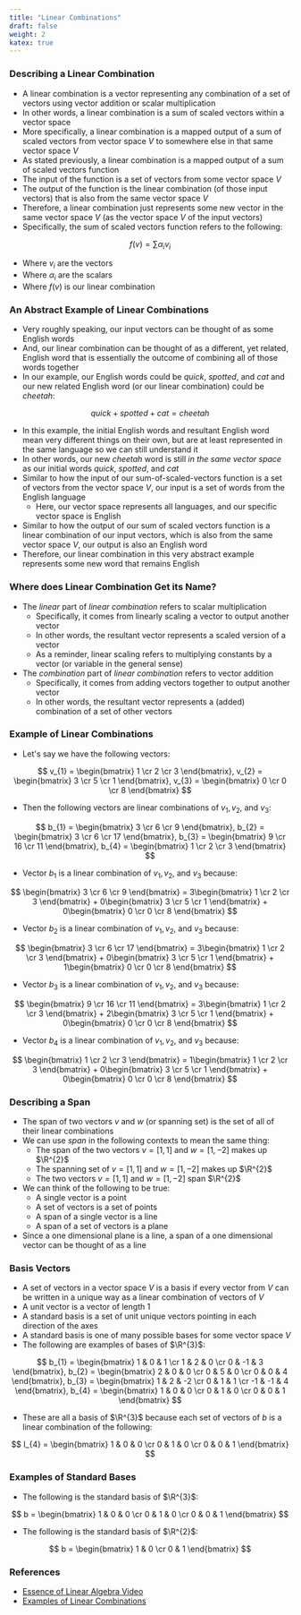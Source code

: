 ```yaml
---
title: "Linear Combinations"
draft: false
weight: 2
katex: true
---
```


### Describing a Linear Combination
- A linear combination is a vector representing any combination of a set of vectors using vector addition or scalar multiplication
- In other words, a linear combination is a sum of scaled vectors within a vector space
- More specifically, a linear combination is a mapped output of a sum of scaled vectors from vector space $V$ to somewhere else in that same vector space $V$
- As stated previously, a linear combination is a mapped output of a sum of scaled vectors function
- The input of the function is a set of vectors from some vector space $V$
- The output of the function is the linear combination (of those input vectors) that is also from the same vector space $V$
- Therefore, a linear combination just represents some new vector in the same vector space $V$ (as the vector space $V$ of the input vectors)
- Specifically, the sum of scaled vectors function refers to the following:

$$ f(v) = \sum \alpha_{i}v_{i} $$

- Where $v_{i}$ are the vectors
- Where $\alpha_{i}$ are the scalars
- Where $f(v)$ is our linear combination

### An Abstract Example of Linear Combinations
- Very roughly speaking, our input vectors can be thought of as some English words
- And, our linear combination can be thought of as a different, yet related, English word that is essentially the outcome of combining all of those words together
- In our example, our English words could be *quick*, *spotted*, and *cat* and our new related English word (or our linear combination) could be *cheetah*:

$$ quick + spotted + cat = cheetah $$

- In this example, the initial English words and resultant English word mean very different things on their own, but are at least represented in the same language so we can still understand it
- In other words, our new *cheetah* word is still *in the same vector space* as our initial words *quick*, *spotted*, and *cat*
- Similar to how the input of our sum-of-scaled-vectors function is a set of vectors from the vector space $V$, our input is a set of words from the English language
	- Here, our vector space represents all languages, and our specific vector space is English
- Similar to how the output of our sum of scaled vectors function is a linear combination of our input vectors, which is also from the same vector space $V$, our output is also an English word
- Therefore, our linear combination in this very abstract example represents some new word that remains English

### Where does Linear Combination Get its Name?
- The *linear* part of *linear combination* refers to scalar multiplication
	- Specifically, it comes from linearly scaling a vector to output another vector
	- In other words, the resultant vector represents a scaled version of a vector
	- As a reminder, linear scaling refers to multiplying constants by a vector (or variable in the general sense)
- The *combination* part of *linear combination* refers to vector addition
	- Specifically, it comes from adding vectors together to output another vector
	- In other words, the resultant vector represents a (added) combination of a set of other vectors

### Example of Linear Combinations
- Let's say we have the following vectors:

$$ v_{1} = \begin{bmatrix} 1 \cr 2 \cr 3 \end{bmatrix}, v_{2} = \begin{bmatrix} 3 \cr 5 \cr 1 \end{bmatrix}, v_{3} = \begin{bmatrix} 0 \cr 0 \cr 8 \end{bmatrix} $$

- Then the following vectors are linear combinations of $v_{1}, v_{2},$ and $v_{3}$:

$$ b_{1} = \begin{bmatrix} 3 \cr 6 \cr 9 \end{bmatrix}, b_{2} = \begin{bmatrix} 3 \cr 6 \cr 17 \end{bmatrix}, b_{3} = \begin{bmatrix} 9 \cr 16 \cr 11 \end{bmatrix}, b_{4} = \begin{bmatrix} 1 \cr 2 \cr 3 \end{bmatrix} $$

- Vector $b_{1}$ is a linear combination of $v_{1}, v_{2},$ and $v_{3}$ because:

$$ \begin{bmatrix} 3 \cr 6 \cr 9 \end{bmatrix} = 3\begin{bmatrix} 1 \cr 2 \cr 3 \end{bmatrix} + 0\begin{bmatrix} 3 \cr 5 \cr 1 \end{bmatrix} + 0\begin{bmatrix} 0 \cr 0 \cr 8 \end{bmatrix} $$

- Vector $b_{2}$ is a linear combination of $v_{1}, v_{2},$ and $v_{3}$ because:

$$ \begin{bmatrix} 3 \cr 6 \cr 17 \end{bmatrix} = 3\begin{bmatrix} 1 \cr 2 \cr 3 \end{bmatrix} + 0\begin{bmatrix} 3 \cr 5 \cr 1 \end{bmatrix} + 1\begin{bmatrix} 0 \cr 0 \cr 8 \end{bmatrix} $$

- Vector $b_{3}$ is a linear combination of $v_{1}, v_{2},$ and $v_{3}$ because:

$$ \begin{bmatrix} 9 \cr 16 \cr 11 \end{bmatrix} = 3\begin{bmatrix} 1 \cr 2 \cr 3 \end{bmatrix} + 2\begin{bmatrix} 3 \cr 5 \cr 1 \end{bmatrix} + 0\begin{bmatrix} 0 \cr 0 \cr 8 \end{bmatrix} $$

- Vector $b_{4}$ is a linear combination of $v_{1}, v_{2},$ and $v_{3}$ because:

$$ \begin{bmatrix} 1 \cr 2 \cr 3 \end{bmatrix} = 1\begin{bmatrix} 1 \cr 2 \cr 3 \end{bmatrix} + 0\begin{bmatrix} 3 \cr 5 \cr 1 \end{bmatrix} + 0\begin{bmatrix} 0 \cr 0 \cr 8 \end{bmatrix} $$

### Describing a Span
- The span of two vectors $v$ and $w$ (or spanning set) is the set of all of their linear combinations
- We can use *span* in the following contexts to mean the same thing:
	- The span of the two vectors $v = [1, 1]$ and $w = [1, -2]$ makes up $\R^{2}$
	- The spanning set of $v = [1, 1]$ and $w = [1, -2]$ makes up $\R^{2}$
	- The two vectors $v = [1, 1]$ and $w = [1, -2]$ span $\R^{2}$
- We can think of the following to be true:
	- A single vector is a point
	- A set of vectors is a set of points
	- A span of a single vector is a line
	- A span of a set of vectors is a plane
- Since a one dimensional plane is a line, a span of a one dimensional vector can be thought of as a line

### Basis Vectors
- A set of vectors in a vector space $V$ is a basis if every vector from $V$ can be written in a unique way as a linear combination of vectors of $V$
- A unit vector is a vector of length 1
- A standard basis is a set of unit unique vectors pointing in each direction of the axes
- A standard basis is one of many possible bases for some vector space $V$
- The following are examples of bases of $\R^{3}$:

$$ b_{1} = \begin{bmatrix} 1 & 0 & 1 \cr 1 & 2 & 0 \cr 0 & -1 & 3 \end{bmatrix}, b_{2} = \begin{bmatrix} 2 & 0 & 0 \cr 0 & 5 & 0 \cr 0 & 0 & 4 \end{bmatrix}, b_{3} = \begin{bmatrix} 1 & 2 & -2 \cr 0 & 1 & 1 \cr -1 & -1 & 4 \end{bmatrix}, b_{4} = \begin{bmatrix} 1 & 0 & 0 \cr 0 & 1 & 0 \cr 0 & 0 & 1 \end{bmatrix} $$

- These are all a basis of $\R^{3}$ because each set of vectors of $b$ is a linear combination of the following:

$$ I_{4} = \begin{bmatrix} 1 & 0 & 0 \cr 0 & 1 & 0 \cr 0 & 0 & 1 \end{bmatrix} $$

### Examples of Standard Bases
- The following is the standard basis of $\R^{3}$:

$$ b = \begin{bmatrix} 1 & 0 & 0 \cr 0 & 1 & 0 \cr 0 & 0 & 1 \end{bmatrix} $$

- The following is the standard basis of $\R^{2}$:

$$ b = \begin{bmatrix} 1 & 0 \cr 0 & 1 \end{bmatrix} $$

### References
- [Essence of Linear Algebra Video](https://www.youtube.com/watch?v=k7RM-ot2NWY&list=PLZHQObOWTQDPD3MizzM2xVFitgF8hE_ab&index=2)
- [Examples of Linear Combinations](https://www.mathbootcamps.com/linear-combinations-vectors/)
